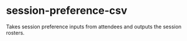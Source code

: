 # session-preference-csv
Takes session preference inputs from attendees and outputs the session rosters. 
